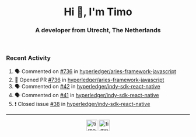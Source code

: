 <h1 align="center">Hi 👋, I'm Timo</h1>
<h3 align="center">A developer from Utrecht, The Netherlands</h3>
<br/>
<!-- https://github.com/rahuldkjain/github-profile-readme-generator --!>

<!--  <p align="left"><img src="https://github-readme-stats.vercel.app/api?username=timoglastra&show_icons=true&count_private=true&" alt="timoglastra" /></p> --!>

<!--
Github language stats
<p align="left"><img src="https://github-readme-stats.vercel.app/api/top-langs/?username=timoglastra&layout=compact" alt="timoglastra" /><p>
-->

<!-- Codestats language stats -->
<!-- <p align="left"><img src="https://codestats-readme.vercel.app/api/top-langs/?username=timoglastra&layout=compact&language_count=12" alt="timoglastra" /><p>    --!>
  
<h3>Recent Activity</h3>

<!--START_SECTION:activity-->
1. 🗣 Commented on [#736](https://github.com/hyperledger/aries-framework-javascript/issues/736) in [hyperledger/aries-framework-javascript](https://github.com/hyperledger/aries-framework-javascript)
2. 💪 Opened PR [#736](https://github.com/hyperledger/aries-framework-javascript/pull/736) in [hyperledger/aries-framework-javascript](https://github.com/hyperledger/aries-framework-javascript)
3. 🗣 Commented on [#42](https://github.com/hyperledger/indy-sdk-react-native/issues/42) in [hyperledger/indy-sdk-react-native](https://github.com/hyperledger/indy-sdk-react-native)
4. 🗣 Commented on [#41](https://github.com/hyperledger/indy-sdk-react-native/issues/41) in [hyperledger/indy-sdk-react-native](https://github.com/hyperledger/indy-sdk-react-native)
5. ❗️ Closed issue [#38](https://github.com/hyperledger/indy-sdk-react-native/issues/38) in [hyperledger/indy-sdk-react-native](https://github.com/hyperledger/indy-sdk-react-native)
<!--END_SECTION:activity-->

---

<p align="center">
<a href="https://twitter.com/timoglastra" target="blank"><img align="center" src="https://cdn.jsdelivr.net/npm/simple-icons@3.0.1/icons/twitter.svg" alt="timoglastra" height="30" width="30" /></a>
<a href="https://linkedin.com/in/timoglastra" target="blank"><img align="center" src="https://cdn.jsdelivr.net/npm/simple-icons@3.0.1/icons/linkedin.svg" alt="timoglastra" height="30" width="30" /></a>
</p>



